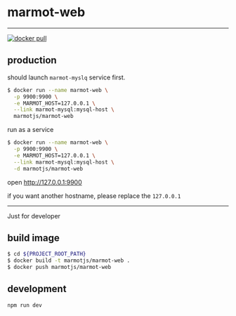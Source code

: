 # marmot-web

---

[![docker pull][docker-image]][docker-url]

[docker-image]: https://img.shields.io/docker/pulls/marmotjs/marmot-web.svg?style=flat-square
[docker-url]: https://hub.docker.com/r/marmotjs/marmot-web/

## production

should launch `marmot-myslq` service first.

```bash
$ docker run --name marmot-web \
  -p 9900:9900 \
  -e MARMOT_HOST=127.0.0.1 \
  --link marmot-mysql:mysql-host \
  marmotjs/marmot-web
```

run as a service

```bash
$ docker run --name marmot-web \
  -p 9900:9900 \
  -e MARMOT_HOST=127.0.0.1 \
  --link marmot-mysql:mysql-host \
  -d marmotjs/marmot-web
```

open http://127.0.0.1:9900

if you want another hostname, please replace the `127.0.0.1`

---

Just for developer

## build image

```bash
$ cd ${PROJECT_ROOT_PATH}
$ docker build -t marmotjs/marmot-web .
$ docker push marmotjs/marmot-web
```

## development

```bash
npm run dev
```
